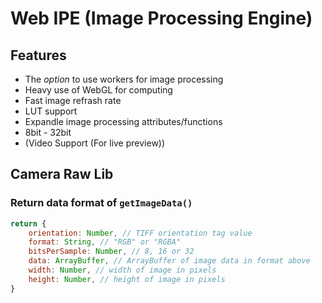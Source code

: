 # Web IPE (Image Processing Engine)

## Features

- The *option* to use workers for image processing
- Heavy use of WebGL for computing
- Fast image refrash rate
- LUT support
- Expandle image processing attributes/functions
- 8bit - 32bit
- (Video Support (For live preview))

## Camera Raw Lib

### Return data format of ```getImageData()```

```javascript
return {
    orientation: Number, // TIFF orientation tag value
    format: String, // "RGB" or "RGBA"
    bitsPerSample: Number, // 8, 16 or 32
    data: ArrayBuffer, // ArrayBuffer of image data in format above
    width: Number, // width of image in pixels
    height: Number, // height of image in pixels
}
```
